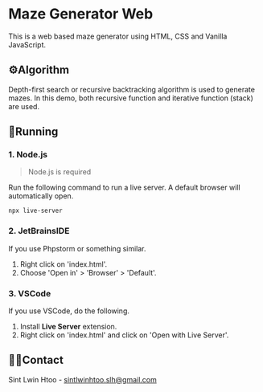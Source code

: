 # Maze Generator Web

This is a web based maze generator using HTML, CSS and Vanilla JavaScript.

## ⚙️Algorithm

Depth-first search or recursive backtracking algorithm is used to generate mazes.
In this demo, both recursive function and iterative function (stack) are used.

## 🚀Running

### 1. Node.js

> Node.js is required

Run the following command to run a live server.
A default browser will automatically open.

`npx live-server`

### 2. JetBrainsIDE

If you use Phpstorm or something similar.
1. Right click on 'index.html'.
2. Choose 'Open in' > 'Browser' > 'Default'.

### 3. VSCode

If you use VSCode, do the following.
1. Install **Live Server** extension.
2. Right click on 'index.html' and click on 'Open with Live Server'.

## 🧑‍💻Contact

Sint Lwin Htoo - sintlwinhtoo.slh@gmail.com
